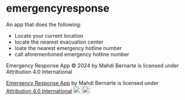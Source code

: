 # emergencyresponse

An app that does the following:
- Locate your current location
- locate the nearest evacuation center
- loate the nearest emergency hotline number
- call aforementioned emergency hotline number


Emergency Response App © 2024 by Mahdi Bernarte is licensed under Attribution 4.0 International 

<p xmlns:cc="http://creativecommons.org/ns#" xmlns:dct="http://purl.org/dc/terms/"><a property="dct:title" rel="cc:attributionURL" href="https://github.com/mazukirai/emergency-response-app/tree/main">Emergency Response App</a> by <span property="cc:attributionName">Mahdi Bernarte</span> is licensed under <a href="http://creativecommons.org/licenses/by/4.0/?ref=chooser-v1" target="_blank" rel="license noopener noreferrer" style="display:inline-block;">Attribution 4.0 International<img style="height:22px!important;margin-left:3px;vertical-align:text-bottom;" src="https://mirrors.creativecommons.org/presskit/icons/cc.svg?ref=chooser-v1"><img style="height:22px!important;margin-left:3px;vertical-align:text-bottom;" src="https://mirrors.creativecommons.org/presskit/icons/by.svg?ref=chooser-v1"></a></p>